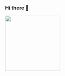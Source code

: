 ### Hi there 👋

<img align="center" style="height:180px" src="https://github-readme-stats.vercel.app/api/top-langs/?username=Chani0125&layout=compact&theme=nord&hide_border=true" />

<!--
**Chani0125/Chani0125** is a ✨ _special_ ✨ repository because its `README.md` (this file) appears on your GitHub profile.

Here are some ideas to get you started:

- 🔭 I’m currently working on ...
- 🌱 I’m currently learning ...
- 👯 I’m looking to collaborate on ...
- 🤔 I’m looking for help with ...
- 💬 Ask me about ...
- 📫 How to reach me: ...
- 😄 Pronouns: ...
- ⚡ Fun fact: ...
-->
